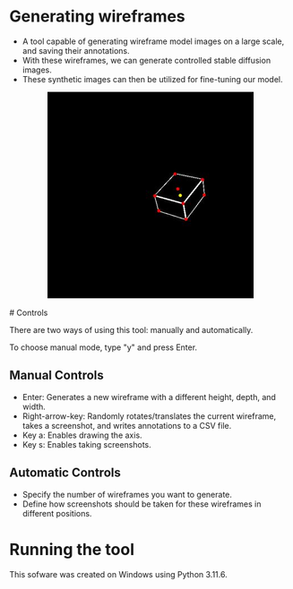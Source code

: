 # Generating wireframes
- A tool capable of generating wireframe model images on a large scale, and saving their annotations. 
- With these wireframes, we can generate controlled stable diffusion images.
- These synthetic images can then be utilized for fine-tuning our model.

<p align="center">
<img src="example.JPG">
</p>
# Controls

There are two ways of using this tool: manually and automatically.

To choose manual mode, type "y" and press Enter.

## Manual Controls

- Enter: Generates a new wireframe with a different height, depth, and width.
- Right-arrow-key: Randomly rotates/translates the current wireframe, takes a screenshot, and writes annotations to a CSV file.
- Key a: Enables drawing the axis.
- Key s: Enables taking screenshots.

## Automatic Controls

- Specify the number of wireframes you want to generate.
- Define how screenshots should be taken for these wireframes in different positions.

# Running the tool

This sofware was created on Windows using Python 3.11.6.
